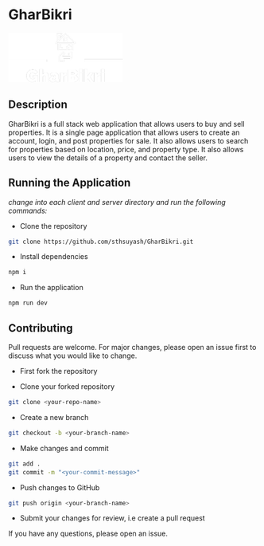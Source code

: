 # GharBikri

<img src="./client/src/assets/Images/GharBikri-logos_white.png" height=100/>

## Description

GharBikri is a full stack web application that allows users to buy and sell properties. It is a single page application that allows users to create an account, login, and post properties for sale. It also allows users to search for properties based on location, price, and property type. It also allows users to view the details of a property and contact the seller.

## Running the Application

_change into each client and server directory and run the following commands:_<br/>

- Clone the repository

```bash
git clone https://github.com/sthsuyash/GharBikri.git
```

- Install dependencies

```bash
npm i
```

- Run the application

```bash
npm run dev
```

## Contributing

Pull requests are welcome. For major changes, please open an issue first to discuss what you would like to change.

- First fork the repository

- Clone your forked repository

```bash
git clone <your-repo-name>
```

- Create a new branch

```bash
git checkout -b <your-branch-name>
```

- Make changes and commit

```bash
git add .
git commit -m "<your-commit-message>"
```

- Push changes to GitHub

```bash
git push origin <your-branch-name>
```

- Submit your changes for review, i.e create a pull request

If you have any questions, please open an issue.

